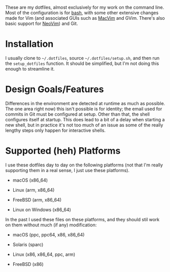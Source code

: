 These are my dotfiles, almost exclusively for my work on the command line. Most
of the configuration is for [bash][bash], with some other extensive changes
made for Vim (and associated GUIs such as [MacVim][macvim] and GVim. There's
also basic support for [NeoVim][neovim]) and Git.

[bash]: https://www.gnu.org/software/bash/
[macvim]: https://macvim-dev.github.io/macvim/
[neovim]: https://neovim.io/

# Installation

I usually clone to `~/.dotfiles`, source `~/.dotfiles/setup.sh`, and then run
the `setup_dotfiles` function. It should be simplified, but I'm not doing this
enough to streamline it.

# Design Goals/Features

Differences in the environment are detected at runtime as much as possible. The
one area right now) this isn't possible is for identity; the email used for
commits in Git must be configured at setup. Other than that, the shell
configures itself at startup. This does lead to a bit of a delay when starting
a new shell, but in practice it's not too much of an issue as some of the
really lengthy steps only happen for interactive shells.

# Supported (heh) Platforms

I use these dotfiles day to day on the following platforms (not that I'm really
supporting them in a real sense, I just use these platforms).

* macOS (x86_64)

* Linux (arm, x86_64)

* FreeBSD (arm, x86_64)

* Linux on Windows (x86_64)

In the past I used these files on these platforms, and they should stil work on
them without much (if any) modification:

* macOS (ppc, ppc64, x86, x86_64)

* Solaris (sparc)

* Linux (x86, x86_64, ppc, arm)

* FreeBSD (x86)
